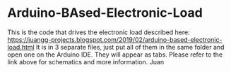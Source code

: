 # Arduino-BAsed-Electronic-Load

This is the code that drives the electronic load described here: https://juangg-projects.blogspot.com/2019/02/arduino-based-electronic-load.html
It is in 3 separate files, just put all of them in the same folder and open one on the Arduino IDE. They will appear as tabs. Please refer to the link above for schematics and more information.
    Juan
